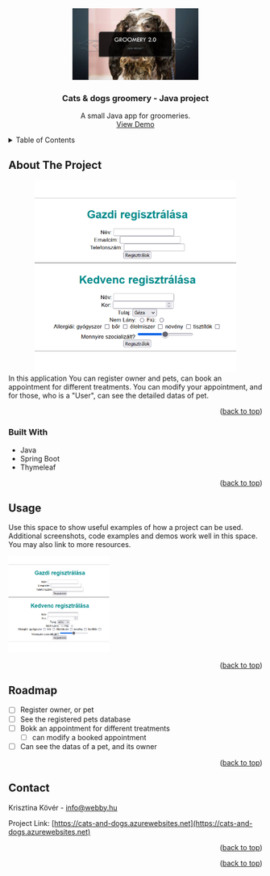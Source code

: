  <div align="center">
  <a href="https://github.com/github_username/repo_name">
    <img src="img/c&d.jpg" alt="Logo" width="250">
  </a>
<h3 align="center">Cats & dogs groomery - Java project</h3>
  <p align="center">
    A small Java app for groomeries.
    <br />
   <a href="https://cats-and-dogs.azurewebsites.net/">View Demo</a>
    
  </p>
</div>


<!-- TABLE OF CONTENTS -->
<details>
  <summary>Table of Contents</summary>
  <ol>
    <li>
      <a href="#about-the-project">About The Project</a>
      <ul>
        <li><a href="#built-with">Built With</a></li>
      </ul>
    </li>
    <li>
      <a href="#getting-started">Getting Started</a>
      <ul>
        <li><a href="#prerequisites">Prerequisites</a></li>
        <li><a href="#installation">Installation</a></li>
      </ul>
    </li>
    <li><a href="#usage">Usage</a></li>
    <li><a href="#roadmap">Roadmap</a></li>
    <li><a href="#contributing">Contributing</a></li>
    <li><a href="#license">License</a></li>
    <li><a href="#contact">Contact</a></li>
    <li><a href="#acknowledgments">Acknowledgments</a></li>
  </ol>
</details>



<!-- ABOUT THE PROJECT -->
## About The Project
<div align="center">
<img src="img/registration.png" alt="Project" width="400">
</div>
In this application You can register owner and pets, can book an appointment for different treatments. You can modify your appointment, and for those, who is a "User", can see the detailed datas of pet.



<p align="right">(<a href="#readme-top">back to top</a>)</p>



### Built With

* Java
* Spring Boot
* Thymeleaf
<p align="right">(<a href="#readme-top">back to top</a>)</p>



<!-- USAGE EXAMPLES -->
## Usage

Use this space to show useful examples of how a project can be used. Additional screenshots, code examples and demos work well in this space. You may also link to more resources.

<img src="img/registration.png" width="200">

<p align="right">(<a href="#readme-top">back to top</a>)</p>



<!-- ROADMAP -->
## Roadmap

- [ ] Register owner, or pet
- [ ] See the registered pets database
- [ ] Bokk an appointment for different treatments
    - [ ] can modify a booked appointment
- [ ] Can see the datas of a pet, and its owner

<p align="right">(<a href="#readme-top">back to top</a>)</p>


<!-- CONTACT -->
## Contact

Krisztina Kövér  - info@webby.hu

Project Link: [https://cats-and-dogs.azurewebsites.net](https://cats-and-dogs.azurewebsites.net)

<p align="right">(<a href="#readme-top">back to top</a>)</p>


<p align="right">(<a href="#readme-top">back to top</a>)</p>



